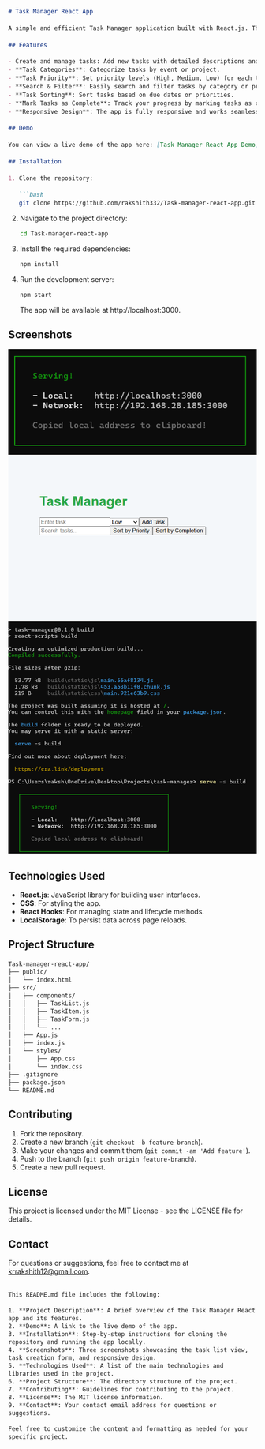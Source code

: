 

```markdown
# Task Manager React App

A simple and efficient Task Manager application built with React.js. This app allows users to create, manage, and track tasks for different events or projects. The app includes features such as task categorization, task priority settings, sorting, and more.

## Features

- Create and manage tasks: Add new tasks with detailed descriptions and due dates.
- **Task Categories**: Categorize tasks by event or project.
- **Task Priority**: Set priority levels (High, Medium, Low) for each task.
- **Search & Filter**: Easily search and filter tasks by category or priority.
- **Task Sorting**: Sort tasks based on due dates or priorities.
- **Mark Tasks as Complete**: Track your progress by marking tasks as complete.
- **Responsive Design**: The app is fully responsive and works seamlessly on desktop and mobile devices.

## Demo

You can view a live demo of the app here: [Task Manager React App Demo](https://task-manager-react-app.vercel.app/)

## Installation

1. Clone the repository:

   ```bash
   git clone https://github.com/rakshith332/Task-manager-react-app.git
   ```

2. Navigate to the project directory:

   ```bash
   cd Task-manager-react-app
   ```

3. Install the required dependencies:

   ```bash
   npm install
   ```

4. Run the development server:

   ```bash
   npm start
   ```

   The app will be available at http://localhost:3000.

## Screenshots

![Task List View](Taskmanager1.png)
![Task Creation Form](Taskmanager2.png)
![Responsive Design](Taskmanager3.png)

## Technologies Used

- **React.js**: JavaScript library for building user interfaces.
- **CSS**: For styling the app.
- **React Hooks**: For managing state and lifecycle methods.
- **LocalStorage**: To persist data across page reloads.

## Project Structure

```
Task-manager-react-app/
├── public/
│   └── index.html
├── src/
│   ├── components/
│   │   ├── TaskList.js
│   │   ├── TaskItem.js
│   │   ├── TaskForm.js
│   │   └── ...
│   ├── App.js
│   ├── index.js
│   └── styles/
│       ├── App.css
│       └── index.css
├── .gitignore
├── package.json
└── README.md
```

## Contributing

1. Fork the repository.
2. Create a new branch (`git checkout -b feature-branch`).
3. Make your changes and commit them (`git commit -am 'Add feature'`).
4. Push to the branch (`git push origin feature-branch`).
5. Create a new pull request.

## License

This project is licensed under the MIT License - see the [LICENSE](LICENSE) file for details.

## Contact

For questions or suggestions, feel free to contact me at [krrakshith12@gmail.com](mailto:krrakshith12@gmail.com).
```

This README.md file includes the following:

1. **Project Description**: A brief overview of the Task Manager React app and its features.
2. **Demo**: A link to the live demo of the app.
3. **Installation**: Step-by-step instructions for cloning the repository and running the app locally.
4. **Screenshots**: Three screenshots showcasing the task list view, task creation form, and responsive design.
5. **Technologies Used**: A list of the main technologies and libraries used in the project.
6. **Project Structure**: The directory structure of the project.
7. **Contributing**: Guidelines for contributing to the project.
8. **License**: The MIT license information.
9. **Contact**: Your contact email address for questions or suggestions.

Feel free to customize the content and formatting as needed for your specific project.
